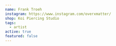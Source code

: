 ```yaml
---
name: Frank Troeh
instagram: https://www.instagram.com/overxmatter/
shop: Koi Piercing Studio
tags:
  - artist
active: true
featured: false
---
```


